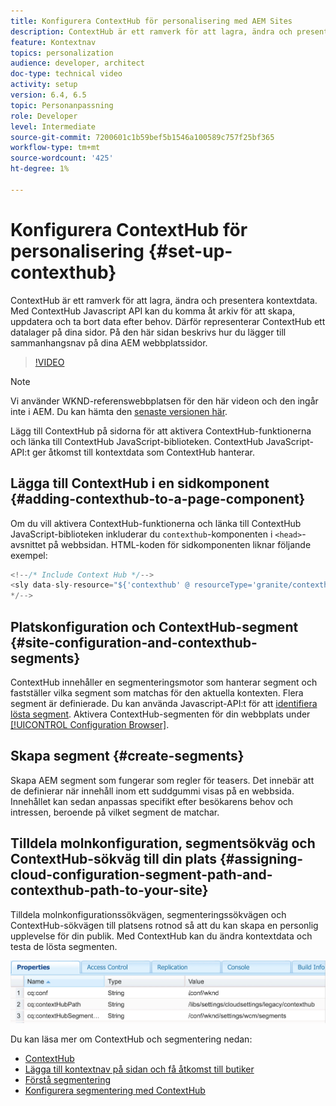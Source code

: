 ```yaml
---
title: Konfigurera ContextHub för personalisering med AEM Sites
description: ContextHub är ett ramverk för att lagra, ändra och presentera kontextdata. Med ContextHub Javascript API kan du komma åt arkiv för att skapa, uppdatera och ta bort data efter behov. Därför representerar ContextHub ett datalager på dina sidor. På den här sidan beskrivs hur du lägger till sammanhangsnav på dina AEM webbplatssidor.
feature: Kontextnav
topics: personalization
audience: developer, architect
doc-type: technical video
activity: setup
version: 6.4, 6.5
topic: Personanpassning
role: Developer
level: Intermediate
source-git-commit: 7200601c1b59bef5b1546a100589c757f25bf365
workflow-type: tm+mt
source-wordcount: '425'
ht-degree: 1%

---
```



# Konfigurera ContextHub för personalisering {#set-up-contexthub}

ContextHub är ett ramverk för att lagra, ändra och presentera kontextdata. Med ContextHub Javascript API kan du komma åt arkiv för att skapa, uppdatera och ta bort data efter behov. Därför representerar ContextHub ett datalager på dina sidor. På den här sidan beskrivs hur du lägger till sammanhangsnav på dina AEM webbplatssidor.

>[!VIDEO](https://video.tv.adobe.com/v/23765/?quality=9&learn=on)

>[!NOTE]
>
>Vi använder WKND-referenswebbplatsen för den här videon och den ingår inte i AEM. Du kan hämta den [senaste versionen här](https://github.com/adobe/aem-guides-wknd/releases).

Lägg till ContextHub på sidorna för att aktivera ContextHub-funktionerna och länka till ContextHub JavaScript-biblioteken. ContextHub JavaScript-API:t ger åtkomst till kontextdata som ContextHub hanterar.

## Lägga till ContextHub i en sidkomponent {#adding-contexthub-to-a-page-component}

Om du vill aktivera ContextHub-funktionerna och länka till ContextHub JavaScript-biblioteken inkluderar du `contexthub`-komponenten i `<head>`-avsnittet på webbsidan. HTML-koden för sidkomponenten liknar följande exempel:

```java
<!--/* Include Context Hub */-->
<sly data-sly-resource="${'contexthub' @ resourceType='granite/contexthub/components/contexthub'}"/>
*/-->
```

## Platskonfiguration och ContextHub-segment {#site-configuration-and-contexthub-segments}

ContextHub innehåller en segmenteringsmotor som hanterar segment och fastställer vilka segment som matchas för den aktuella kontexten. Flera segment är definierade. Du kan använda Javascript-API:t för att [identifiera lösta segment](https://helpx.adobe.com/experience-manager/6-5/sites/developing/using/ch-adding.html#DeterminingResolvedContextHubSegments). Aktivera ContextHub-segmenten för din webbplats under [[!UICONTROL Configuration Browser]](https://experienceleague.adobe.com/docs/experience-manager-cloud-service/implementing/developing/configurations.html).

## Skapa segment {#create-segments}

Skapa AEM segment som fungerar som regler för teasers. Det innebär att de definierar när innehåll inom ett suddgummi visas på en webbsida. Innehållet kan sedan anpassas specifikt efter besökarens behov och intressen, beroende på vilket segment de matchar.

## Tilldela molnkonfiguration, segmentsökväg och ContextHub-sökväg till din plats {#assigning-cloud-configuration-segment-path-and-contexthub-path-to-your-site}

Tilldela molnkonfigurationssökvägen, segmenteringssökvägen och ContextHub-sökvägen till platsens rotnod så att du kan skapa en personlig upplevelse för din publik. Med ContextHub kan du ändra kontextdata och testa de lösta segmenten.

![CRXDE Lite](assets/crx-de-properties.png)

Du kan läsa mer om ContextHub och segmentering nedan:

* [ContextHub](https://helpx.adobe.com/experience-manager/6-5/sites/developing/using/contexthub.html)
* [Lägga till kontextnav på sidan och få åtkomst till butiker](https://helpx.adobe.com/experience-manager/6-5/sites/developing/using/ch-adding.html)
* [Förstå segmentering](https://helpx.adobe.com/experience-manager/6-5/sites/classic-ui-authoring/using/classic-personalization-campaigns-segmentation.html)
* [Konfigurera segmentering med ContextHub](https://helpx.adobe.com/experience-manager/6-5/sites/administering/using/segmentation.html)
